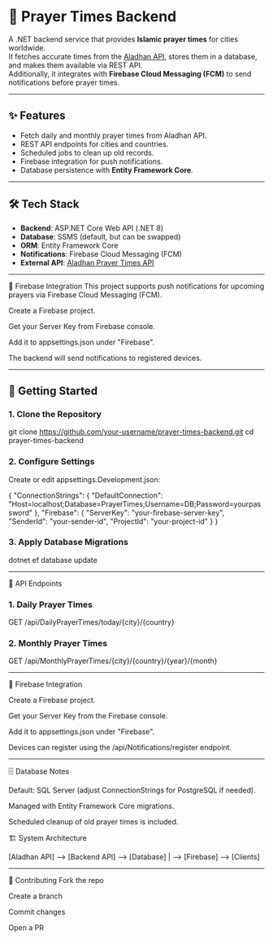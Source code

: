 # 🕌 Prayer Times Backend

A .NET backend service that provides **Islamic prayer times** for cities worldwide.  
It fetches accurate times from the [Aladhan API](https://aladhan.com/prayer-times-api), stores them in a database, and makes them available via REST API.  
Additionally, it integrates with **Firebase Cloud Messaging (FCM)** to send notifications before prayer times.

---

## ✨ Features
- Fetch daily and monthly prayer times from Aladhan API.
- REST API endpoints for cities and countries.
- Scheduled jobs to clean up old records.
- Firebase integration for push notifications.
- Database persistence with **Entity Framework Core**.
---

## 🛠 Tech Stack
- **Backend**: ASP.NET Core Web API (.NET 8)
- **Database**: SSMS (default, but can be swapped)
- **ORM**: Entity Framework Core
- **Notifications**: Firebase Cloud Messaging (FCM)
- **External API**: [Aladhan Prayer Times API](https://aladhan.com/prayer-times-api)

---


🔔 Firebase Integration
This project supports push notifications for upcoming prayers via Firebase Cloud Messaging (FCM).

Create a Firebase project.

Get your Server Key from Firebase console.

Add it to appsettings.json under "Firebase".

The backend will send notifications to registered devices.

---

## 🚀 Getting Started

### 1. Clone the Repository

git clone https://github.com/your-username/prayer-times-backend.git
cd prayer-times-backend 


### 2. Configure Settings
Create or edit appsettings.Development.json:

{
  "ConnectionStrings": {
    "DefaultConnection": "Host=localhost;Database=PrayerTimes;Username=DB;Password=yourpassword"
  },
  "Firebase": {
    "ServerKey": "your-firebase-server-key",
    "SenderId": "your-sender-id",
    "ProjectId": "your-project-id"
  }
}

### 3. Apply Database Migrations
dotnet ef database update

---
📡 API Endpoints
### 1. Daily Prayer Times
GET /api/DailyPrayerTimes/today/{city}/{country}

### 2. Monthly Prayer Times
GET /api/MonthlyPrayerTimes/{city}/{country}/{year}/{month}

---

🔔 Firebase Integration

Create a Firebase project.

Get your Server Key from the Firebase console.

Add it to appsettings.json under "Firebase".

Devices can register using the /api/Notifications/register endpoint.

---
🗄 Database Notes

Default: SQL Server (adjust ConnectionStrings for PostgreSQL if needed).

Managed with Entity Framework Core migrations.

Scheduled cleanup of old prayer times is included.

🏗 System Architecture

[Aladhan API] --> [Backend API] --> [Database]
                                 |
                                 --> [Firebase] --> [Clients]

---

🤝 Contributing
Fork the repo

Create a branch

Commit changes

Open a PR
